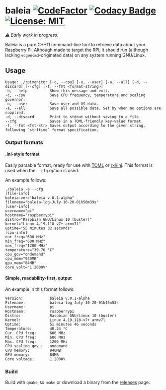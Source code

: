 # baleia [![CodeFactor](https://www.codefactor.io/repository/github/vrmiguel/baleia/badge)](https://www.codefactor.io/repository/github/vrmiguel/baleia) [![Codacy Badge](https://app.codacy.com/project/badge/Grade/091b600655654901a95a9d8f7769ff86)](https://www.codacy.com/manual/lemao.vrm07/baleia?utm_source=github.com&amp;utm_medium=referral&amp;utm_content=vrmiguel/baleia&amp;utm_campaign=Badge_Grade) [![License: MIT](https://img.shields.io/badge/License-MIT-yellow.svg)](https://opensource.org/licenses/MIT)

*⚠️ Early work in progress.*

Baleia is a pure C++11 command-line tool to retrieve data about your Raspberry Pi. Although made to target the RPi, it should run (although lacking `vcgencmd`-originated data) on any system running GNU/Linux.

## Usage

```terminal
Usage: ./rpimonitor [-c, --cpu] [-u, --user] [-a, --all] [-d, --discard] [--cfg] [-f, --fmt <format-string>]
-h, --help       	Show this message and exit.
-c, --cpu        	Save CPU frequency, temperature and scaling governor.
-u, --user       	Save user and OS data.
-a, --all        	Save all possible data. Set by when no options are supplied.
-d, --discard    	Print to stdout without saving to a file.
--cfg            	Saves in a TOML-friendly key-value format.
-f, --fmt <fmt-str>	Saves output according to the given string, following `strftime` format specification.
```

### Output formats

#### .ini-style format

Easily parsable format, ready for use with [TOML](https://github.com/toml-lang/toml) or [rxi/ini](https://github.com/rxi/ini). This format is used when the `--cfg` option is used.

An example follows:

```shell
./baleia -a --cfg
[file-info]
baleia-ver="baleia v.0.1-alpha"
filename="baleia-log-July-10-20-01h50m39s"
[user-info]
username="pi"
hostname="raspberrypi"
distro="Raspbian GNU/Linux 10 (buster)"
kernel="Linux 4.19.118-v7+ armv7l"
uptime="55 minutes 32 seconds"
[cpu-info]
cur_freq="600 MHz"
min_freq="600 MHz"
max_freq="1200 MHz"
temperature="39.70 °C"
cpu_gov="ondemand"
cpu_mem="940MB"
gpu_mem="84MB"
core_volt="1.2000V"

```

#### Simple, readability-first, output

An example in this format follows:

```shell
Version:         	baleia v.0.1-alpha
Filename:        	baleia-log-July-10-20-01h46m53s
Username:        	pi
Hostname:        	raspberrypi
Distro:          	Raspbian GNU/Linux 10 (buster)
Kernel:          	Linux 4.19.118-v7+ armv7l
Uptime:          	51 minutes 46 seconds
Temperature:     	40.24 °C
Cur. CPU freq:   	600 MHz
Min. CPU freq:   	600 MHz
Max. CPU freq:   	1200 MHz
CPU scaling gov.: 	ondemand
CPU memory:      	940MB
GPU memory:      	84MB
Core voltage:    	1.2000V
```

### Build

Build with `qmake && make` or download a binary from the [releases](https://github.com/vrmiguel/baleia/releases/) page.


